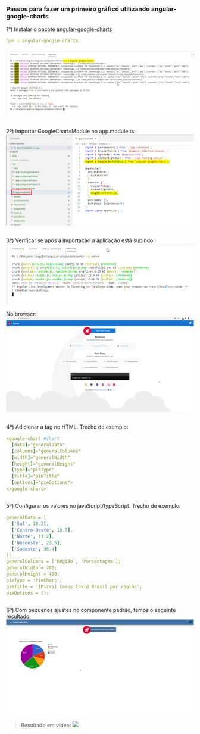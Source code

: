 ### Passos para fazer um primeiro gráfico utilizando angular-google-charts

1°) Instalar o pacote [angular-google-charts](https://www.npmjs.com/package/angular-google-charts)  
```yaml
npm i angular-google-charts
```  
![](https://github.com/SabrinaKaren/angular-helper/blob/master/angular-google-charts/assets/01.png)
##

2º) Importar GoogleChartsModule no app.module.ts:  
![](https://github.com/SabrinaKaren/angular-helper/blob/master/angular-google-charts/assets/02.png)
##

3º) Verificar se após a importação a aplicação está subindo:  
![](https://github.com/SabrinaKaren/angular-helper/blob/master/angular-google-charts/assets/03.png)

No browser:  
![](https://github.com/SabrinaKaren/angular-helper/blob/master/angular-google-charts/assets/04.png)
##

4º) Adicionar a tag no HTML. Trecho de exemplo:
```yaml
<google-chart #chart
  [data]="generalData"
  [columns]="generalColumns"
  [width]="generalWidth"
  [height]="generalHeight"
  [type]="pieType"
  [title]="pieTitle"
  [options]="pieOptions">
</google-chart>
```  
##

5º) Configurar os valores no javaScript/typeScript. Trecho de exemplo:
```yaml
generalData = [
  ['Sul', 18.2],
  ['Centro-Oeste', 10.7],
  ['Norte', 11.2],
  ['Nordeste', 23.5],
  ['Sudeste', 36.4]
];
generalColumns = ['Região', 'Porcentagem'];
generalWidth = 700;
generalHeight = 400;
pieType = 'PieChart';
pieTitle = '[Pizza] Casos Covid Brasil por região';
pieOptions = {};
```  
##

6º) Com pequenos ajustes no componente padrão, temos o seguinte resultado:  
![](https://github.com/SabrinaKaren/angular-helper/blob/master/angular-google-charts/assets/05.png)

> Resultado em vídeo:
![](https://github.com/SabrinaKaren/angular-helper/blob/master/angular-google-charts/assets/06_in_gif.gif)
